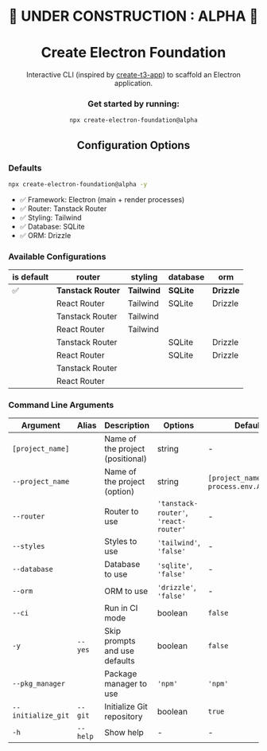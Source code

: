 <h1 align="center">
  🚧 UNDER CONSTRUCTION : ALPHA 🚧
</h1>

<h1 align="center">
  Create Electron Foundation
</h1>

<p align="center">
  Interactive CLI (inspired by <a href="https://github.com/t3-oss/create-t3-app">create-t3-app</a>) to scaffold an Electron application.
</p>

<div align="center">
  <h3 align="center">
    Get started by running:
  </h3>

```bash
npx create-electron-foundation@alpha
```

</div>

<h2 align="center">
  Configuration Options
</h2>

### Defaults

```bash
npx create-electron-foundation@alpha -y
```

- ✅ Framework: Electron (main + render processes)
- ✅ Router: Tanstack Router
- ✅ Styling: Tailwind
- ✅ Database: SQLite
- ✅ ORM: Drizzle

### Available Configurations

| is default | router              | styling      | database   | orm         |
| ---------- | ------------------- | ------------ | ---------- | ----------- |
| ✅         | **Tanstack Router** | **Tailwind** | **SQLite** | **Drizzle** |
|            | React Router        | Tailwind     | SQLite     | Drizzle     |
|            | Tanstack Router     | Tailwind     |            |             |
|            | React Router        | Tailwind     |            |             |
|            | Tanstack Router     |              | SQLite     | Drizzle     |
|            | React Router        |              | SQLite     | Drizzle     |
|            | Tanstack Router     |              |            |             |
|            | React Router        |              |            |             |

### Command Line Arguments

| Argument           | Alias    | Description                      | Options                               | Default                                      |
| ------------------ | -------- | -------------------------------- | ------------------------------------- | -------------------------------------------- |
| `[project_name]`   |          | Name of the project (positional) | string                                | -                                            |
| `--project_name`   |          | Name of the project (option)     | string                                | `[project_name]` \|\| `process.env.APP_NAME` |
| `--router`         |          | Router to use                    | `'tanstack-router'`, `'react-router'` | -                                            |
| `--styles`         |          | Styles to use                    | `'tailwind'`, `'false'`               | -                                            |
| `--database`       |          | Database to use                  | `'sqlite'`, `'false'`                 | -                                            |
| `--orm`            |          | ORM to use                       | `'drizzle'`, `'false'`                | -                                            |
| `--ci`             |          | Run in CI mode                   | boolean                               | `false`                                      |
| `-y`               | `--yes`  | Skip prompts and use defaults    | boolean                               | `false`                                      |
| `--pkg_manager`    |          | Package manager to use           | `'npm'`                               | `'npm'`                                      |
| `--initialize_git` | `--git`  | Initialize Git repository        | boolean                               | `true`                                       |
| `-h`               | `--help` | Show help                        | -                                     | -                                            |

</div>
